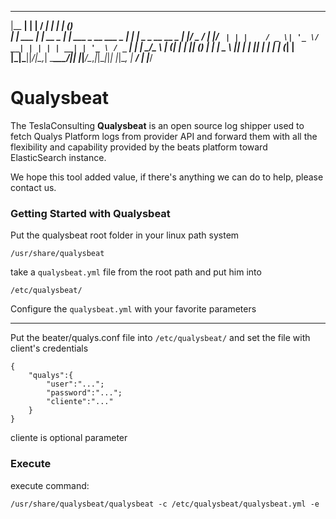 

  _______        _          _____                      _ _   _             
 |__   __|      | |        / ____|                    | | | (_)            
    | | ___  ___| | __ _  | |     ___  _ __  ___ _   _| | |_ _ _ __   __ _ 
    | |/ _ \/ __| |/ _` | | |    / _ \| '_ \/ __| | | | | __| | '_ \ / _` |
    | |  __/\__ \ | (_| | | |___| (_) | | | \__ \ |_| | | |_| | | | | (_| |
    |_|\___||___/_|\__,_|  \_____\___/|_| |_|___/\__,_|_|\__|_|_| |_|\__, |
                                                                      __/ |
                                                                     |___/ 


Qualysbeat
============

The TeslaConsulting **Qualysbeat** is an open source log shipper used to fetch Qualys Platform logs from provider API and forward them with all the flexibility and capability provided by the beats platform toward ElasticSearch instance.

We hope this tool added value, if there's anything we can do to help, please contact us.



### Getting Started with Qualysbeat

Put the qualysbeat root folder in your linux path system 
```
/usr/share/qualysbeat
```
take a `qualysbeat.yml` file from the root path and put him into
```
/etc/qualysbeat/
```
Configure the `qualysbeat.yml` with your favorite parameters

-----

Put the beater/qualys.conf file into `/etc/qualysbeat/` and set the file with client's credentials

```
{
	"qualys":{
		"user":"...";
		"password":"...";
		"cliente":"..."
	}
}
```
cliente is optional parameter

### Execute

execute command:

```
/usr/share/qualysbeat/qualysbeat -c /etc/qualysbeat/qualysbeat.yml -e
```
